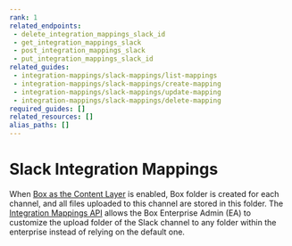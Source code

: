 ```yaml
---
rank: 1
related_endpoints:
 - delete_integration_mappings_slack_id
 - get_integration_mappings_slack
 - post_integration_mappings_slack
 - put_integration_mappings_slack_id
related_guides:
 - integration-mappings/slack-mappings/list-mappings
 - integration-mappings/slack-mappings/create-mapping
 - integration-mappings/slack-mappings/update-mapping
 - integration-mappings/slack-mappings/delete-mapping
required_guides: []
related_resources: []
alias_paths: []
---
```


# Slack Integration Mappings

When [Box as the Content Layer][1] is enabled, Box folder is created for
each channel, and all files uploaded to this channel are stored in this folder.
The [Integration Mappings API][2] allows the Box Enterprise Admin (EA) to
customize the upload folder of the Slack channel to any folder within
the enterprise instead of relying on the default one.

[1]: https://support.box.com/hc/en-us/articles/4415585987859-Box-as-the-Content-Layer-for-Slack
[2]: r://integration-mapping
